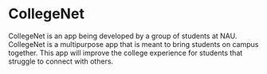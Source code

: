 # CollegeNet
CollegeNet is an app being developed by a group of students at NAU. CollegeNet is a multipurpose app that is meant to bring students on campus together. This app will improve the college experience for students that struggle to connect with others. 
